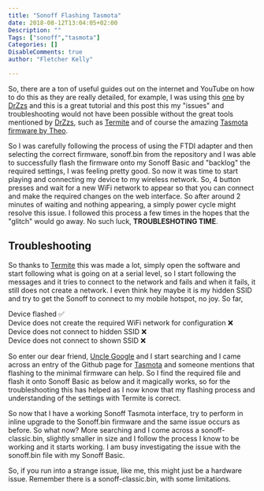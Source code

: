 ```yaml
---
title: "Sonoff Flashing Tasmota"
date: 2018-08-12T13:04:05+02:00
Description: ""
Tags: ["sonoff","tasmota"]
Categories: []
DisableComments: true
author: "Fletcher Kelly"

---
```


So, there are a ton of useful guides out on the internet and YouTube on how to do this as they are really detailed, for example, I was using this [one](https://www.youtube.com/watch?v=KMiP9Ku71To) by [DrZzs](https://www.youtube.com/channel/UC7G4tLa4Kt6A9e3hJ-HO8ng) and this is a great tutorial and this post this my "issues" and troubleshooting would not have been possible without the great tools mentioned by [DrZzs](https://www.youtube.com/channel/UC7G4tLa4Kt6A9e3hJ-HO8ng), such as [Termite](https://www.compuphase.com/software_termite.htm) and of course the amazing [Tasmota firmware by Theo](https://tasmota.github.io/docs/).

So I was carefully following the process of using the FTDI adapter and then selecting the correct firmware, sonoff.bin from the repository and I was able to successfully flash the firmware onto my Sonoff Basic and "backlog" the required settings, I was feeling pretty good. So now it was time to start playing and connecting my device to my wireless network. So, 4 button presses and wait for a new WiFi network to appear so that you can connect and make the required changes on the web interface. So after around 2 minutes of waiting and nothing appearing, a simply power cycle might resolve this issue. I followed this process a few times in the hopes that the "glitch" would go away. No such luck, **TROUBLESHOTING TIME**.

## **Troubleshooting**

So thanks to [Termite](https://www.compuphase.com/software_termite.htm) this was made a lot, simply open the software and start following what is going on at a serial level, so I start following the messages and it tries to connect to the network and fails and when it fails, it still does not create a network. I even think hey maybe it is my hidden SSID and try to get the Sonoff to connect to my mobile hotspot, no joy. So far,

Device flashed ✅  
Device does not create the required WiFi network for configuration ❌  
Device does not connect to hidden SSID ❌  
Device does not connect to shown SSID ❌  

So enter our dear friend, [Uncle Google](www.google.com) and I start searching and I came across an entry of the Github page for [Tasmota](https://github.com/arendst/Sonoff-Tasmota) and someone mentions that flashing to the minimal firmware can help. So I find the required file and flash it onto Sonoff Basic as below and it magically works, so for the troubleshooting this has helped as I now know that my flashing process and understanding of the settings with Termite is correct.

So now that I have a working Sonoff Tasmota interface, try to perform in inline upgrade to the Sonoff.bin firmware and the same issue occurs as before. So what now? More searching and I come across a sonoff-classic.bin, slightly smaller in size and I follow the process I know to be working and it starts working. I am busy investigating the issue with the sonoff.bin file with my Sonoff Basic.

So, if you run into a strange issue, like me, this might just be a hardware issue. Remember there is a sonoff-classic.bin, with some limitations.